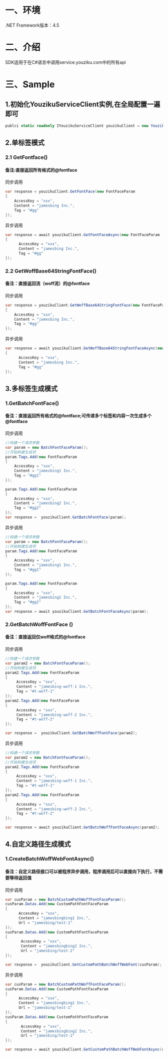 # 一、环境
.NET Framework版本：4.5

# 二、介绍

SDK适用于在C#语言中调用service.youziku.com中的所有api

# 三、Sample
## 1.初始化YouzikuServiceClient实例,在全局配置一遍即可
```csharp 
publci static readonly IYouzikuServiceClient youzikuClient = new YouzikuServiceClient(apiKey: "xxxxxx");
```
## 2.单标签模式
### 2.1 GetFontface()
#### 备注:直接返回所有格式的@fontface
同步调用
``` csharp
var response = youzikuClient.GetFontFace(new FontFaceParam
{
    AccessKey = "xxx",
    Content = "jamesbing Inc.",
    Tag = "#gg"
});
```
异步调用
``` csharp
var response = await youzikuClient.GetFontFaceAsync(new FontFaceParam
{
      AccessKey = "xxx",
      Content = "jamesbing Inc.",
      Tag = "#gg"
});
```
### 2.2 GetWoffBase64StringFontFace()
#### 备注：直接返回流（woff流）的@fontface
同步调用
``` csharp
var response = youzikuClient.GetWoffBase64StringFontFace(new FontFaceParam
{
    AccessKey = "xxx",
    Content = "jamesbing Inc.",
    Tag = "#gg"
});
```
异步调用
``` csharp
var response = await youzikuClient.GetWoffBase64StringFontFaceAsync(new FontFaceParam
{
      AccessKey = "xxx",
      Content = "jamesbing Inc.",
      Tag = "#gg"
});
```
## 3.多标签生成模式
### 1.GetBatchFontFace()
#### 备注：直接返回所有格式的@fontface;可传递多个标签和内容一次生成多个@fontface
同步调用
``` csharp
//构建一个请求参数
var param = new BatchFontFaceParam();
//开始构建生成项
param.Tags.Add(new FontFaceParam
{
    AccessKey = "xxx",
    Content = "jamesbing1 Inc.",
    Tag = "#gg1"
});

param.Tags.Add(new FontFaceParam
{
    AccessKey = "xxx",
    Content = "jamesbing2 Inc.",
    Tag = "#gg2"
});
var response =  youzikuClient.GetBatchFontFace(param);
```
异步调用
``` csharp
//构建一个请求参数
var param = new BatchFontFaceParam();
//开始构建生成项
param.Tags.Add(new FontFaceParam
{
    AccessKey = "xxx",
    Content = "jamesbing1 Inc.",
    Tag = "#gg1"
});

param.Tags.Add(new FontFaceParam
{
    AccessKey = "xxx",
    Content = "jamesbing2 Inc.",
    Tag = "#gg2"
});
var response = await youzikuClient.GetBatchFontFaceAsync(param);
```
### 2.GetBatchWoffFontFace ()
#### 备注：直接返回仅woff格式的@fontface
同步调用
``` csharp
//构建一个请求参数
var param2 = new BatchFontFaceParam();
//开始构建生成项
param2.Tags.Add(new FontFaceParam
{
     AccessKey = "xxx",
     Content = "jamesbing-woff-1 Inc.",
     Tag = "#t-woff-1"
});
param2.Tags.Add(new FontFaceParam
{
     AccessKey = "xxx",
     Content = "jamesbing-woff-2 Inc.",
     Tag = "#t-woff-2"
});

var response =  youzikuClient.GetBatchWoffFontFace(param2);
```
异步调用
``` csharp
//构建一个请求参数
var param2 = new BatchFontFaceParam();
//开始构建生成项
param2.Tags.Add(new FontFaceParam
{
     AccessKey = "xxx",
     Content = "jamesbing-woff-1 Inc.",
     Tag = "#t-woff-1"
});
param2.Tags.Add(new FontFaceParam
{
     AccessKey = "xxx",
     Content = "jamesbing-woff-2 Inc.",
     Tag = "#t-woff-2"
});

var response = await youzikuClient.GetBatchWoffFontFaceAsync(param2);
```
## 4.自定义路径生成模式
### 1.CreateBatchWoffWebFontAsync()
#### 备注：自定义路径接口可以被程序异步调用，程序调用后可以直接向下执行，不需要等待返回值
同步调用
``` csharp
var cusParam = new BatchCustomPathWoffFontFaceParam();
cusParam.Datas.Add(new CustomPathFontFaceParam
{
      AccessKey = "xxx",
      Content = "jamesbingbing1 Inc.",
      Url = "jamesbing/test-1"
});
cusParam.Datas.Add(new CustomPathFontFaceParam
{
       AccessKey = "xxx",
       Content = "jamesbingbing2 Inc.",
       Url = "jamesbing/test-2"
});

var response =  youzikuClient.GetCustomPathBatchWoffWebFont(cusParam);
```
异步调用
``` csharp
var cusParam = new BatchCustomPathWoffFontFaceParam();
cusParam.Datas.Add(new CustomPathFontFaceParam
{
      AccessKey = "xxx",
      Content = "jamesbingbing1 Inc.",
      Url = "jamesbing/test-1"
});
cusParam.Datas.Add(new CustomPathFontFaceParam
{
       AccessKey = "xxx",
       Content = "jamesbingbing2 Inc.",
       Url = "jamesbing/test-2"
});

var response = await youzikuClient.GetCustomPathBatchWoffWebFontAsync(cusParam);
```
